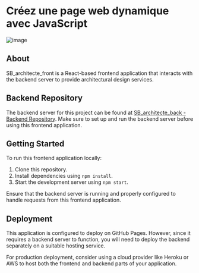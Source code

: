 # Créez une page web dynamique avec JavaScript

![image](https://github.com/Arno37/SB_architecte_front/assets/140819974/a94381ea-3f2e-4194-8909-c19ba71ea311)


## About

SB_architecte_front is a React-based frontend application that interacts with the backend server to provide architectural design services.

## Backend Repository

The backend server for this project can be found at [SB_architecte_back - Backend Repository](https://github.com/Arno37/SB_architecte_back). Make sure to set up and run the backend server before using this frontend application.

## Getting Started

To run this frontend application locally:

1. Clone this repository.
2. Install dependencies using `npm install`.
3. Start the development server using `npm start`.

Ensure that the backend server is running and properly configured to handle requests from this frontend application.

## Deployment

This application is configured to deploy on GitHub Pages. However, since it requires a backend server to function, you will need to deploy the backend separately on a suitable hosting service.

For production deployment, consider using a cloud provider like Heroku or AWS to host both the frontend and backend parts of your application.

